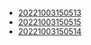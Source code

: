 - [20221003150513](/zet/20221003150513/README.md)
- [20221003150515](/zet/20221003150515/README.md)
- [20221003150514](/zet/20221003150514/README.md)

